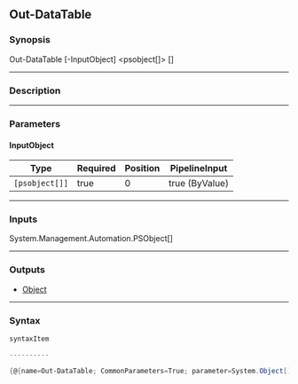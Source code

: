 Out-DataTable
-------------

### Synopsis

Out-DataTable [-InputObject] <psobject[]> [<CommonParameters>]

---

### Description

---

### Parameters
#### **InputObject**

|Type          |Required|Position|PipelineInput |
|--------------|--------|--------|--------------|
|`[psobject[]]`|true    |0       |true (ByValue)|

---

### Inputs
System.Management.Automation.PSObject[]

---

### Outputs
* [Object](https://learn.microsoft.com/en-us/dotnet/api/System.Object)

---

### Syntax
```PowerShell
syntaxItem
```
```PowerShell
----------
```
```PowerShell
{@{name=Out-DataTable; CommonParameters=True; parameter=System.Object[]}}
```
